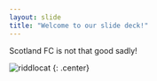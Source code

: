```yaml
---
layout: slide
title: "Welcome to our slide deck!"
---
```


Scotland FC is not that good sadly!

![riddlocat](https://octodex.github.com/images/riddlocat.png)
{: .center}
